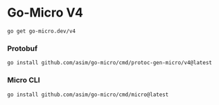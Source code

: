 # Go-Micro V4
```
go get go-micro.dev/v4
```

### Protobuf
```
go install github.com/asim/go-micro/cmd/protoc-gen-micro/v4@latest
```

### Micro CLI
```
go install github.com/asim/go-micro/cmd/micro@latest
```